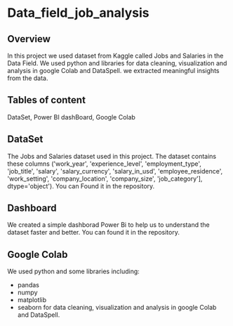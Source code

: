 # Data_field_job_analysis
## Overview
In this project we used dataset from Kaggle called Jobs and Salaries in the Data Field. We used python and libraries for data cleaning, visualization and analysis in google Colab and DataSpell.
we extracted meaningful insights from the data. 

 ## Tables of content
 DataSet, Power BI dashBoard, Google Colab 
 
 ## DataSet
The Jobs and Salaries dataset used in this project. The dataset contains these columns 
('work_year', 'experience_level', 'employment_type', 'job_title',
       'salary', 'salary_currency', 'salary_in_usd', 'employee_residence',
       'work_setting', 'company_location', 'company_size', 'job_category'],
      dtype='object'). You can Found it in the repository. 

  ## Dashboard 
 We created a simple dashborad Power Bi to help us to understand the dataset faster and better. You can found it in the repository. 

 ## Google Colab 
 We used python and some libraries including:
* pandas 
* numpy
* matplotlib
* seaborn 
for data cleaning, visualization and analysis in google Colab and DataSpell.
